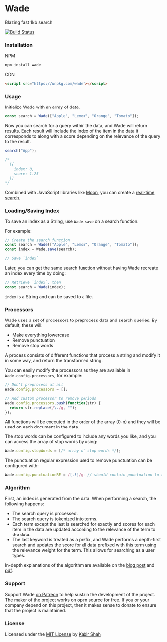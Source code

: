 # Wade

Blazing fast 1kb search

[![Build Status](https://travis-ci.org/kbrsh/wade.svg?branch=master)](https://travis-ci.org/kbrsh/wade)

### Installation

NPM

```sh
npm install wade
```

CDN

```html
<script src="https://unpkg.com/wade"></script>
```

### Usage

Initialize Wade with an array of data.

```js
const search = Wade(["Apple", "Lemon", "Orange", "Tomato"]);
```

Now you can search for a query within the data, and Wade will return results. Each result will include the index of the item in the data it corresponds to along with a score depending on the relevance of the query to the result.

```js
search("App");

/*
  [{
    index: 0,
    score: 1.25
  }]
*/
```

Combined with JavaScript libraries like [Moon](https://kbrsh.github.io/moon), you can create a <a href="https://kbrsh.github.io/moon/play/#const%20items%20%3D%20%5B%22Don't%20worry%20about%20what%20anybody%20else%20is%20going%20to%20do.%20The%20best%20way%20to%20predict%20the%20future%20is%20to%20invent%20it.%22%2C%22Premature%20optimization%20is%20the%20root%20of%20all%20evil%20(or%20at%20least%20most%20of%20it)%20in%20programming.%22%2C%22Lisp%20has%20jokingly%20been%20called%20%5C%22the%20most%20intelligent%20way%20to%20misuse%20a%20computer%5C%22.%20I%20think%20that%20description%20is%20a%20great%20compliment%20because%20it%20transmits%20the%20full%20flavor%20of%20liberation%3A%20it%20has%20assisted%20a%20number%20of%20our%20most%20gifted%20fellow%20humans%20in%20thinking%20previously%20impossible%20thoughts.%22%2C%22Keep%20away%20from%20people%20who%20try%20to%20belittle%20your%20ambitions.%20Small%20people%20always%20do%20that%2C%20but%20the%20really%20great%20make%20you%20feel%20that%20you%2C%20too%2C%20can%20become%20great.%22%2C%22What%20Paul%20does%2C%20and%20does%20very%20well%2C%20is%20to%20take%20ideas%20and%20concepts%20that%20are%20beautiful%20in%20the%20abstract%2C%20and%20brings%20them%20down%20to%20a%20real%20world%20level.%20That's%20a%20rare%20talent%20to%20find%20in%20writing%20these%20days.%22%2C%22Since%20programmers%20create%20programs%20out%20of%20nothing%2C%20imagination%20is%20our%20only%20limitation.%20Thus%2C%20in%20the%20world%20of%20programming%2C%20the%20hero%20is%20the%20one%20who%20has%20great%20vision.%20Paul%20Graham%20is%20one%20of%20our%20contemporary%20heroes.%20He%20has%20the%20ability%20to%20embrace%20the%20vision%2C%20and%20to%20express%20it%20plainly.%20His%20works%20are%20my%20favorites%2C%20especially%20the%20ones%20describing%20language%20design.%20He%20explains%20secrets%20of%20programming%2C%20languages%2C%20and%20human%20nature%20that%20can%20only%20be%20learned%20from%20the%20hacker%20experience.%20This%20book%20shows%20you%20his%20great%20vision%2C%20and%20tells%20you%20the%20truth%20about%20the%20nature%20of%20hacking.%22%2C%22To%20follow%20the%20path%3A%20look%20to%20the%20master%2C%20follow%20the%20master%2C%20walk%20with%20the%20master%2C%20see%20through%20the%20master%2C%20become%20the%20master.%22%2C%22No%20problem%20should%20ever%20have%20to%20be%20solved%20twice.%22%2C%22Attitude%20is%20no%20substitute%20for%20competence.%22%2C%22It%20is%20said%20that%20the%20real%20winner%20is%20the%20one%20who%20lives%20in%20today%20but%20able%20to%20see%20tomorrow.%22%2C%22Fools%20ignore%20complexity.%20Pragmatists%20suffer%20it.%20Some%20can%20avoid%20it.%20Geniuses%20remove%20it.%22%2C%22A%20year%20spent%20in%20artificial%20intelligence%20is%20enough%20to%20make%20one%20believe%20in%20God.%22%2C%22Dealing%20with%20failure%20is%20easy%3A%20Work%20hard%20to%20improve.%20Success%20is%20also%20easy%20to%20handle%3A%20You've%20solved%20the%20wrong%20problem.%20Work%20hard%20to%20improve.%22%2C%22Within%20a%20computer%20natural%20language%20is%20unnatural.%22%2C%22You%20think%20you%20know%20when%20you%20learn%2C%20are%20more%20sure%20when%20you%20can%20write%2C%20even%20more%20when%20you%20can%20teach%2C%20but%20certain%20when%20you%20can%20program.%22%2C%22Adapting%20old%20programs%20to%20fit%20new%20machines%20usually%20means%20adapting%20new%20machines%20to%20behave%20like%20old%20ones.%22%2C%22A%20little%20learning%20is%20a%20dangerous%20thing.%22%2C%22Computer%20science%20education%20cannot%20make%20anybody%20an%20expert%20programmer%20any%20more%20than%20studying%20brushes%20and%20pigment%20can%20make%20somebody%20an%20expert%20painter.%22%2C%22Einstein%20argued%20that%20there%20must%20be%20simplified%20explanations%20of%20nature%2C%20because%20God%20is%20not%20capricious%20or%20arbitrary.%22%2C%22Students%20should%20be%20evaluated%20on%20how%20well%20they%20can%20achieve%20the%20goals%20they%20strived%20to%20achieve%20within%20a%20realistic%20context.%20Students%20need%20to%20learn%20to%20do%20things%2C%20not%20know%20things.%22%2C%22We%20remember%20what%20we%20learn%20when%20we%20care%20about%20performing%20better%20and%20when%20we%20believe%20that%20what%20we%20have%20been%20asked%20to%20do%20is%20representative%20of%20reality.%22%2C%22There%20really%20is%20no%20learning%20without%20doing.%22%2C%22We%20really%20have%20to%20get%20over%20the%20idea%20that%20some%20stuff%20is%20just%20worth%20knowing%20even%20if%20you%20never%20do%20anything%20with%20it.%20Human%20memories%20happily%20erase%20stuff%20that%20has%20no%20purpose%2C%20so%20why%20try%20to%20fill%20up%20children's%20heads%20with%20such%20stuff%3F%22%2C%22The%20only%20problems%20we%20can%20really%20solve%20in%20a%20satisfactory%20manner%20are%20those%20that%20finally%20admit%20a%20nicely%20factored%20solution.%22%2C%22The%20best%20way%20to%20learn%20to%20live%20with%20our%20limitations%20is%20to%20know%20them.%22%2C%22This%20challenge%2C%20viz.%20the%20confrontation%20with%20the%20programming%20task%2C%20is%20so%20unique%20that%20this%20novel%20experience%20can%20teach%20us%20a%20lot%20about%20ourselves.%20It%20should%20deepen%20our%20understanding%20of%20the%20processes%20of%20design%20and%20creation%2C%20it%20should%20give%20us%20better%20control%20over%20the%20task%20of%20organizing%20our%20thoughts.%20If%20it%20did%20not%20do%20so%2C%20to%20my%20taste%20we%20should%20no%20deserve%20the%20computer%20at%20all!%20%20It%20has%20allready%20taught%20us%20a%20few%20lessons%2C%20and%20the%20one%20I%20have%20chosen%20to%20stress%20in%20this%20talk%20is%20the%20following.%20We%20shall%20do%20a%20much%20better%20programming%20job%2C%20provided%20that%20we%20approach%20the%20task%20with%20a%20full%20appreciation%20of%20its%20tremenduous%20difficulty%2C%20provided%20that%20we%20stick%20to%20modest%20and%20elegant%20programming%20languages%2C%20provided%20that%20we%20respect%20the%20intrinsec%20limitations%20of%20the%20human%20mind%20and%20approach%20the%20task%20as%20Very%20Humble%20Programmers.%22%2C%22We%20now%20come%20to%20the%20decisive%20step%20of%20mathematical%20abstraction%3A%20we%20forget%20about%20what%20the%20symbols%20stand%20for.%20...%5BThe%20mathematician%5D%20need%20not%20be%20idle%3B%20there%20are%20many%20operations%20which%20he%20may%20carry%20out%20with%20these%20symbols%2C%20without%20ever%20having%20to%20look%20at%20the%20things%20they%20stand%20for.%22%2C%22An%20expert%20is%2C%20according%20to%20my%20working%20definition%20%5C%22someone%20who%20doesn't%20need%20to%20look%20up%20answers%20to%20easy%20questions%5C%22.%22%2C%22The%20programmer%20must%20seek%20both%20perfection%20of%20part%20and%20adequacy%20of%20collection.%22%2C%22Thus%2C%20programs%20must%20be%20written%20for%20people%20to%20read%2C%20and%20only%20incidentally%20for%20machines%20to%20execute.%22%2C%22We%20control%20complexity%20by%20building%20abstractions%20that%20hide%20details%20when%20appropriate.%20We%20control%20complexity%20by%20establishing%20conventional%20interfaces%20that%20enable%20us%20to%20construct%20systems%20by%20combining%20standard%2C%20well-understood%20pieces%20in%20a%20%5C%22mix%20and%20match%5C%22%20way.%20We%20control%20complexity%20by%20establishing%20new%20languages%20for%20describing%20a%20design%2C%20each%20of%20which%20emphasizes%20particular%20aspects%20of%20the%20design%20and%20deemphasizes%20others.%22%2C%22The%20acts%20of%20the%20mind%2C%20wherein%20it%20exerts%20its%20power%20over%20simple%20ideas%2C%20are%20chiefly%20these%20three%3A%201.%20Combining%20several%20simple%20ideas%20into%20one%20compound%20one%2C%20and%20thus%20all%20complex%20ideas%20are%20made.%202.%20The%20second%20is%20bringing%20two%20ideas%2C%20whether%20simple%20or%20complex%2C%20together%2C%20and%20setting%20them%20by%20one%20another%20so%20as%20to%20take%20a%20view%20of%20them%20at%20once%2C%20without%20uniting%20them%20into%20one%2C%20by%20which%20it%20gets%20all%20its%20ideas%20of%20relations.%203.%20The%20third%20is%20separating%20them%20from%20all%20other%20ideas%20that%20accompany%20them%20in%20their%20real%20existence%3A%20this%20is%20called%20abstraction%2C%20and%20thus%20all%20its%20general%20ideas%20are%20made.%22%2C%22Lisp%20programmers%20know%20the%20value%20of%20everything%20but%20the%20cost%20of%20nothing.%22%2C%22An%20interpreter%20raises%20the%20machine%20to%20the%20level%20of%20the%20user%20program%3B%20a%20compiler%20lowers%20the%20user%20program%20to%20the%20level%20of%20the%20machine%20language.%22%2C%22Everything%20should%20be%20made%20as%20simple%20as%20possible%2C%20but%20no%20simpler.%22%2C%22The%20great%20dividing%20line%20between%20success%20and%20failure%20can%20be%20expressed%20in%20five%20words%3A%20%5C%22I%20did%20not%20have%20time.%5C%22%22%2C%22When%20your%20enemy%20is%20making%20a%20very%20serious%20mistake%2C%20don't%20be%20impolite%20and%20disturb%20him.%22%2C%22A%20charlatan%20makes%20obscure%20what%20is%20clear%3B%20a%20thinker%20makes%20clear%20what%20is%20obscure.%22%2C%22There%20are%20two%20ways%20of%20constructing%20a%20software%20design%3B%20one%20way%20is%20to%20make%20it%20so%20simple%20that%20there%20are%20obviously%20no%20deficiencies%2C%20and%20the%20other%20way%20is%20to%20make%20it%20so%20complicated%20that%20there%20are%20no%20obvious%20deficiencies.%20The%20first%20method%20is%20far%20more%20difficult.%22%2C%22And%20if%20you%20go%20too%20far%20up%2C%20abstraction-wise%2C%20you%20run%20out%20of%20oxygen.%20Sometimes%20smart%20thinkers%20just%20don't%20know%20when%20to%20stop%2C%20and%20they%20create%20these%20absurd%2C%20all-encompassing%2C%20high-level%20pictures%20of%20the%20universe%20that%20are%20all%20good%20and%20fine%2C%20but%20don't%20actually%20mean%20anything%20at%20all.%22%2C%22The%20three%20chief%20virtues%20of%20a%20programmer%20are%3A%20Laziness%2C%20Impatience%20and%20Hubris.%22%2C%22All%20non-trivial%20abstractions%2C%20to%20some%20degree%2C%20are%20leaky.%22%2C%22XML%20wasn't%20designed%20to%20be%20edited%20by%20humans%20on%20a%20regular%20basis.%22%2C%22Premature%20abstraction%20is%20an%20equally%20grevious%20sin%20as%20premature%20optimization.%22%2C%22You%20can%20have%20premature%20generalization%20as%20well%20as%20premature%20optimization.%22%2C%22He%20causes%20his%20sun%20to%20rise%20on%20the%20evil%20and%20the%20good%2C%20and%20sends%20rain%20on%20the%20righteous%20and%20the%20unrighteous.%22%2C%22A%20language%20that%20doesn't%20affect%20the%20way%20you%20think%20about%20programming%2C%20is%20not%20worth%20knowing.%22%2C%22Men%20never%20do%20evil%20so%20completely%20and%20cheerfully%20as%20when%20they%20do%20it%20from%20religious%20conviction.%22%2C%22Everybody%20makes%20their%20own%20fun.%20If%20you%20don't%20make%20it%20yourself%2C%20it%20ain't%20fun%3B%20it's%20entertainment.%22%2C%22If%20we%20wish%20to%20count%20lines%20of%20code%2C%20we%20should%20not%20regard%20them%20as%20*lines%20produced*%20but%20as%20*lines%20spent*.%22%2C%22Sometimes%20a%20man%20with%20too%20broad%20a%20perspective%20reveals%20himself%20as%20having%20no%20real%20perspective%20at%20all.%20A%20man%20who%20tries%20too%20hard%20to%20see%20every%20side%20may%20be%20a%20man%20who%20is%20trying%20to%20avoid%20choosing%20any%20side.%20A%20man%20who%20tries%20too%20hard%20to%20seek%20a%20deeper%20truth%20may%20be%20trying%20to%20hide%20from%20the%20truth%20he%20already%20knows.%20%20That%20is%20not%20a%20sign%20of%20intellectual%20sophistication%20and%20%5C%22great%20thinking%5C%22.%20It%20is%20a%20demonstration%20of%20moral%20degeneracy%20and%20cowardice.%22%2C%22Omit%20needless%20words.%22%2C%22I%20have%20never%20met%20a%20man%20so%20ignorant%20that%20I%20couldn't%20learn%20something%20from%20him.%22%2C%22Philosophy%3A%20the%20finding%20of%20bad%20reasons%20for%20what%20one%20believes%20by%20instinct.%22%2C%22Of%20all%20tyrannies%20a%20tyranny%20sincerely%20exercised%20for%20the%20good%20of%20its%20victims%20may%20be%20the%20most%20oppressive.%20It%20may%20be%20better%20to%20live%20under%20robber%20barons%20than%20under%20omnipotent%20moral%20busybodies%2C%20The%20robber%20baron's%20cruelty%20may%20sometimes%20sleep%2C%20his%20cupidity%20may%20at%20some%20point%20be%20satiated%3B%20but%20those%20who%20torment%20us%20for%20own%20good%20will%20torment%20us%20without%20end%2C%20for%20they%20do%20so%20with%20the%20approval%20of%20their%20own%20conscience.%22%2C%22Fools!%20Don't%20they%20know%20that%20tears%20are%20a%20woman's%20most%20effective%20weapon%3F%22%2C%22It's%20like%20a%20condom%3B%20I'd%20rather%20have%20it%20and%20not%20need%20it%20than%20need%20it%20and%20not%20have%20it.%22%2C%22C%2B%2B%20is%20history%20repeated%20as%20tragedy.%20Java%20is%20history%20repeated%20as%20farce.%22%2C%22Simplicity%20takes%20effort.%20Genius%2C%20even.%22%2C%22Show%2C%20don't%20tell.%22%2C%22In%20God%20I%20trust%3B%20I%20will%20not%20be%20afraid.%20What%20can%20mortal%20man%20do%20to%20me%3F%22%2C%22Linux%20is%20only%20free%20if%20your%20time%20has%20no%20value.%22%2C%22Code%20is%20poetry.%22%2C%22If%20you%20choose%20not%20to%20decide%2C%20you%20still%20have%20made%20a%20choice.%22%2C%22Civilization%20advances%20by%20extending%20the%20number%20of%20important%20operations%20which%20we%20can%20perform%20without%20thinking%20about%20them.%22%2C%22The%20function%20of%20wisdom%20is%20to%20discriminate%20between%20good%20and%20evil.%22%2C%22The%20reason%20to%20do%20animation%20is%20caricature.%20Good%20caricature%20picks%20out%20the%20essense%20of%20the%20statement%20and%20removes%20everything%20else.%20It's%20not%20simply%20about%20reproducing%20reality%3B%20It's%20about%20bumping%20it%20up.%22%2C%22Mistakes%20were%20made.%22%2C%22I%20would%20rather%20be%20an%20optimist%20and%20be%20wrong%20than%20a%20pessimist%20who%20proves%20to%20be%20right.%20The%20former%20sometimes%20wins%2C%20but%20never%20the%20latter.%22%2C%22What%20is%20truth%3F%22%2C%22Life%20moves%20pretty%20fast.%20If%20you%20don't%20stop%20and%20look%20around%20once%20in%20a%20while%2C%20you%20could%20miss%20it.%22%2C%22Lisp%20is%20worth%20learning%20for%20the%20profound%20enlightenment%20experience%20you%20will%20have%20when%20you%20finally%20get%20it%3B%20that%20experience%20will%20make%20you%20a%20better%20programmer%20for%20the%20rest%20of%20your%20days%2C%20even%20if%20you%20never%20actually%20use%20Lisp%20itself%20a%20lot.%22%2C%22Any%20sufficiently%20complicated%20C%20or%20Fortran%20program%20contains%20an%20ad%20hoc%2C%20informally%20specified%2C%20bug-ridden%2C%20slow%20implementation%20of%20half%20of%20Common%20Lisp.%22%2C%22I%20was%20talking%20recently%20to%20a%20friend%20who%20teaches%20at%20MIT.%20His%20field%20is%20hot%20now%20and%20every%20year%20he%20is%20inundated%20by%20applications%20from%20would-be%20graduate%20students.%20%5C%22A%20lot%20of%20them%20seem%20smart%2C%5C%22%20he%20said.%20%5C%22What%20I%20can't%20tell%20is%20whether%20they%20have%20any%20kind%20of%20taste.%5C%22%22%2C%22The%20direct%20pursuit%20of%20happiness%20is%20a%20recipe%20for%20an%20unhappy%20life.%22%2C%22It's%20no%20trick%20for%20talented%20people%20to%20be%20interesting%2C%20but%20it's%20a%20gift%20to%20be%20interested.%20We%20want%20an%20organization%20filled%20with%20interested%20people.%22%2C%22Why%20teach%20drawing%20to%20accountants%3F%20Because%20drawing%20class%20doesn't%20just%20teach%20people%20to%20draw.%20It%20teaches%20them%20to%20be%20more%20observant.%20There's%20no%20company%20on%20earth%20that%20wouldn't%20benefit%20from%20having%20people%20become%20more%20observant.%22%2C%22All%20problems%20in%20computer%20science%20can%20be%20solved%20by%20another%20level%20of%20indirection.%22%2C%22A%20designer%20knows%20he%20has%20arrived%20at%20perfection%20not%20when%20there%20is%20no%20longuer%20anything%20to%20add%2C%20but%20when%20there%20is%20no%20longuer%20anything%20to%20take%20away.%22%2C%22For%20the%20things%20we%20have%20to%20learn%20before%20we%20can%20do%20them%2C%20we%20learn%20by%20doing%20them.%22%2C%22There%20are%20many%20ways%20to%20avoid%20success%20in%20life%2C%20but%20the%20most%20sure-fire%20just%20might%20be%20procrastination.%22%2C%22PI%20seconds%20is%20a%20nanocentury.%22%2C%22A%20non%20negative%20binary%20integer%20value%20x%20is%20a%20power%20of%202%20iff%20(x%20%26%20(x-1))%20is%200%20using%202's%20complement%20arithmetic.%22%2C%22While%20I%E2%80%99ve%20always%20appreciated%20beautiful%20code%2C%20I%20share%20Jonathan%E2%80%99s%20concern%20about%20studying%20it%20too%20much.%20I%20think%20studying%20beauty%20in%20music%20and%20painting%20has%20led%20us%20to%20modern%20classical%20music%20and%20painting%20that%20the%20majority%20of%20us%20just%20don%E2%80%99t%20get.%20Beauty%20can%20be%20seen%20when%20it%20emerges%2C%20but%20isn%E2%80%99t%20something%20to%20strive%20for%20in%20isolation%20of%20a%20larger%20context.%20In%20the%20software%20world%2C%20the%20larger%20context%20would%20be%20the%20utility%20of%20the%20software%20to%20the%20end%20user.%22%2C%22Dont%20give%20users%20the%20opportunity%20to%20lock%20themselves.%22%2C%22Any%20fool%20can%20make%20the%20simple%20complex%2C%20only%20a%20smart%20person%20can%20make%20the%20complex%20simple.%22%2C%22To%20do%20something%20well%20you%20have%20to%20love%20it.%20So%20to%20the%20extent%20you%20can%20preserve%20hacking%20as%20something%20you%20love%2C%20you're%20likely%20to%20do%20it%20well.%20Try%20to%20keep%20the%20sense%20of%20wonder%20you%20had%20about%20programming%20at%20age%2014.%20If%20you're%20worried%20that%20your%20current%20job%20is%20rotting%20your%20brain%2C%20it%20probably%20is.%22%2C%22-%20If%20you%20give%20him%20a%20penny%20for%20his%20thoughts%2C%20you'd%20get%20change.%20-%20Not%20the%20sharpest%20knife%20in%20the%20drawer.%20-%20A%20prime%20candidate%20for%20natural%20deselection.%22%2C%22What%20I%20didn't%20understand%20was%20that%20the%20value%20of%20some%20new%20acquisition%20wasn't%20the%20difference%20between%20its%20retail%20price%20and%20what%20I%20paid%20for%20it.%20It%20was%20the%20value%20I%20derived%20from%20it.%20Stuff%20is%20an%20extremely%20illiquid%20asset.%20Unless%20you%20have%20some%20plan%20for%20selling%20that%20valuable%20thing%20you%20got%20so%20cheaply%2C%20what%20difference%20does%20it%20make%20what%20it's%20%5C%22worth%3F%5C%22%20The%20only%20way%20you're%20ever%20going%20to%20extract%20any%20value%20from%20it%20is%20to%20use%20it.%20And%20if%20you%20don't%20have%20any%20immediate%20use%20for%20it%2C%20you%20probably%20never%20will.%22%2C%22Only%20bad%20designers%20blame%20their%20failings%20on%20the%20users.%22%2C%22Humans%20aren't%20rational.%20They%20rationalize.%20And%20I%20don't%20just%20mean%20%5C%22some%20of%20them%5C%22%20or%20%5C%22other%20people%5C%22.%20I'm%20talking%20about%20everyone.%20We%20have%20a%20%5C%22logic%20engine%5C%22%20in%20our%20brains%2C%20but%20for%20the%20most%20part%2C%20it's%20not%20the%20one%20in%20the%20driver's%20seat.%22%2C%22What%20do%20Americans%20look%20for%20in%20a%20car%3F%20I've%20heard%20many%20answers%20when%20I've%20asked%20this%20question.%20The%20answers%20include%20excellent%20safety%20ratings%2C%20great%20gas%20mileage%2C%20handling%2C%20and%20cornering%20ability%2C%20among%20others.%20I%20don't%20believe%20any%20of%20these.%20That's%20because%20the%20first%20principle%20of%20the%20Culture%20Code%20is%20that%20the%20only%20effective%20way%20to%20understand%20what%20people%20truly%20mean%20is%20to%20ignore%20what%20they%20say.%20This%20is%20not%20to%20suggest%20that%20people%20intentionally%20lie%20or%20misrepresent%20themselves.%20What%20it%20means%20is%20that%2C%20when%20asked%20direct%20questions%20about%20their%20interests%20and%20preferences%2C%20people%20tend%20to%20give%20answers%20they%20believe%20the%20questioner%20wants%20to%20hear.%20Again%2C%20this%20is%20not%20because%20they%20intend%20to%20mislead.%20It%20is%20because%20people%20respond%20to%20these%20questions%20with%20their%20cortexes%2C%20the%20parts%20of%20their%20brains%20that%20control%20intelligence%20rather%20than%20emotion%20or%20instinct.%20They%20ponder%20a%20question%2C%20they%20process%20a%20question%2C%20and%20when%20they%20deliver%20an%20answer%2C%20it%20is%20the%20product%20of%20deliberation.%20They%20believe%20they%20are%20telling%20the%20truth.%20A%20lie%20detector%20would%20confirm%20this.%20In%20most%20cases%2C%20however%2C%20they%20aren't%20saying%20what%20they%20mean.%22%2C%22When%20all%20you%20have%20is%20a%20hammer%2C%20everything%20looks%20like%20a%20nail.%22%2C%22Good%20coders%20code%2C%20great%20reuse.%22%2C%22The%20lesson%20of%20the%20story%20might%20appear%20to%20be%20that%20self-interested%20and%20ambitious%20people%20in%20power%20are%20often%20the%20cause%20of%20wastefulness%20in%20developing%20countries.%20But%20self-interested%20and%20ambitious%20people%20are%20in%20positions%20of%20power%2C%20great%20and%20small%2C%20all%20over%20the%20world.%20In%20many%20places%2C%20they%20are%20restrained%20by%20the%20law%2C%20the%20press%2C%20and%20democratic%20opposition.%20Cameroon's%20tragedy%20is%20that%20there%20is%20nothing%20to%20hold%20self-interest%20in%20check.%22%2C%22To%20solve%20your%20problems%20you%20must%20learn%20new%20skills%2C%20adapt%20new%20thought%20patterns%2C%20and%20become%20a%20different%20person%20than%20you%20were%20before%20that%20problem.%20%20God%20has%20crafted%20you%20for%20success.%20In%20the%20middle%20of%20every%20adversity%20lie%20your%20best%20opportunities.%20Discover%20it%2C%20build%20upon%20it%20and%20move%20forward%20in%20your%20journey%20to%20live%20an%20extraordinary%20life.%20%20You%20owe%20it%20to%20yourself%20to%20live%20a%20great%20life.%20Don%E2%80%99t%20let%20negative%20thoughts%20pull%20you%20down.%20Be%20grateful%20and%20open%20to%20learn%20and%20grow.%22%2C%22If%20there%20is%20a%20will%2C%20there%20is%20a%20way.%22%2C%22Having%20large%20case%20statements%20in%20an%20object-oriented%20language%20is%20a%20sure%20sign%20your%20design%20is%20flawed.%22%2C%22Being%20a%20programmer%20is%20the%20same%20way.%20The%20only%20way%20to%20be%20a%20good%20programmer%20is%20to%20write%20code.%20When%20you%20realize%20you%20haven't%20been%20writing%20much%20code%20lately%2C%20and%20it%20seems%20like%20all%20you%20do%20is%20brag%20about%20code%20you%20wrote%20in%20the%20past%2C%20and%20people%20start%20looking%20at%20you%20funny%20while%20you're%20shooting%20your%20mouth%20off%2C%20realize%20it's%20because%20they%20know.%20They%20might%20not%20even%20know%20they%20know%2C%20but%20they%20know.%20So%2C%20yes%2C%20doing%20what%20you%20love%20brings%20success%2C%20and%20by%20all%20means%2C%20throw%20yourself%20a%20nice%20big%20party%2C%20buy%20yourself%20a%20nice%20car%2C%20soak%20up%20the%20adulation%20of%20an%20adoring%20crowd.%20Then%20shut%20the%20fuck%20up%20and%20get%20back%20to%20work.%22%2C%22Another%20feature%20about%20this%20guy%20is%20his%20low%20threshold%20of%20boredom.%20He'll%20pick%20up%20on%20a%20task%20and%20work%20frantically%20at%20it%2C%20accomplishing%20wonders%20in%20a%20short%20time%20and%20then%20get%20bored%20and%20drop%20it%20before%20its%20properly%20finished.%20He'll%20do%20nothing%20but%20strum%20his%20guitar%20and%20lie%20around%20in%20bed%20for%20several%20days%20after.%20%20Thats%20also%20part%20of%20the%20pattern%20too%3B%20periods%20of%20frenetic%20activity%20followed%20by%20periods%20of%20melancholia%2C%20withdrawal%20and%20inactivity.%20This%20is%20a%20bipolar%20personality.%22%2C%22My%20dream%20is%20that%20people%20adopt%20it%20on%20its%20own%20merits.%20We're%20not%20trying%20to%20bend%20Ruby%20on%20Rails%20to%20fit%20the%20enterprise%2C%20we're%20encouraging%20enterprises%20to%20bend%20to%20Ruby%20on%20Rails.%20Come%20if%20you%20like%20it%2C%20stay%20away%20if%20you%20don't.%20We're%20not%20going%20head%20over%20heels%20to%20accommodate%20the%20enterprise%20or%20to%20lure%20them%20away%20from%20Java.%20That's%20how%20you%20end%20up%20with%20Java%2C%20if%20you%20start%20bending%20to%20special%20interest%20groups.%22%2C%22New%20eyes%20have%20X-ray%20vision.%20%20%5Bsomeone%20that%20hasn't%20written%20it%20is%20more%20likely%20to%20spot%20the%20bug.%20%5C%22someone%5C%22%20can%20be%20you%20after%20a%20break%5D%22%2C%22So%20-%20what%20are%20the%20most%20important%20problems%20in%20software%20engineering%3F%20I%E2%80%99d%20answer%20%E2%80%9Cdealing%20with%20complexity%E2%80%9D.%22%2C%22So%20the%20mere%20constraint%20of%20staying%20in%20regular%20contact%20with%20us%20will%20push%20you%20to%20make%20things%20happen%2C%20because%20otherwise%20you'll%20be%20embarrassed%20to%20tell%20us%20that%20you%20haven't%20done%20anything%20new%20since%20the%20last%20time%20we%20talked.%22%2C%22The%20choice%20of%20the%20university%20is%20mostly%20important%20for%20the%20piece%20of%20paper%20you%20get%20at%20the%20end.%20The%20education%20you%20get%20depends%20on%20you.%22%2C%22Remember%20that%20you%20are%20humans%20in%20the%20first%20place%20and%20only%20after%20that%20programmers.%22%2C%22Humans%20differ%20from%20animals%20to%20the%20degree%20that%20they%20are%20not%20merely%20an%20end%20result%20of%20their%20conditioning%2C%20but%20are%20able%20to%20reflect%20on%20their%20experiences%20and%20strategies%2C%20and%20apply%20insight%20to%20make%20changes%20in%20the%20way%20they%20live%20to%20modify%20the%20outcome.%22%2C%22As%20builders%20and%20creators%20finding%20the%20perfect%20solution%20should%20not%20be%20our%20main%20goal.%20We%20should%20find%20the%20perfect%20problem.%22%2C%22Just%20like%20carpentry%2C%20measure%20twice%20cut%20once.%22%2C%22The%20good%20thing%20about%20reinventing%20the%20wheel%20is%20that%20you%20get%20a%20round%20one.%22%2C%22I%20feel%20it%20is%20everybodies%20obligation%20to%20reach%20for%20the%20best%20in%20themselves%20and%20use%20that%20for%20the%20interest%20of%20mankind.%22%2C%22Abstraction%20is%20a%20form%20of%20data%20compression%3A%20absolutely%20necessary%2C%20because%20human%20short-term%20memory%20is%20so%20small%2C%20but%20the%20critically%20important%20aspect%20of%20abstraction%20is%20the%20algorithm%20that%20gets%20you%20from%20the%20name%20back%20to%20the%20%5C%22uncompressed%5C%22%20details.%22%2C%22Have%20you%20ever%20noticed%20that%20when%20you%20sit%20down%20to%20write%20something%2C%20half%20the%20ideas%20that%20end%20up%20in%20it%20are%20ones%20you%20thought%20of%20while%20writing%20it%3F%20The%20same%20thing%20happens%20with%20software.%20Working%20to%20implement%20one%20idea%20gives%20you%20more%20ideas.%22%2C%22In%20general%2C%20we%20can%20think%20of%20data%20as%20defined%20by%20some%20collection%20of%20selectors%20and%20constructors%2C%20together%20with%20specified%20conditions%20that%20these%20procedures%20must%20fulfill%20in%20order%20to%20be%20a%20valid%20representation.%22%2C%22Resume%20writing%20is%20just%20like%20dating%2C%20or%20applying%20for%20a%20bank%20loan%2C%20in%20that%20nobody%20wants%20you%20if%20you're%20desperate.%22%2C%22Mastering%20isn%E2%80%99t%20a%20survival%20instinct%3B%20it%E2%80%99s%20an%20urge%20to%20excel.%20Mastering%20is%20one%20of%20the%20experiences%20that%20delineates%20us%20from%20animals.%20It%20is%20striving%20to%20be%20more%20tomorrow%20than%20we%20are%20today%3B%20to%20perfectly%20pitch%20the%20ball%20over%20home%20plate%3B%20to%20craft%20the%20perfect%20sentence%20in%20an%20article%3B%20to%20open%20the%20oven%20and%20feel%20the%20warm%2C%20richly-scented%20cloud%20telling%20you%20dinner%20is%20going%20to%20be%20absolutely%20extraordinary.%20We%20humans%20crave%20perfection%2C%20to%20be%20masters%20of%20our%20domain%2C%20to%20distinguish%20ourselves%20by%20sheer%20skill%20and%20prowess.%22%2C%22It(mastering)%E2%80%99s%20knowing%20what%20you%20are%20doing.%22%2C%22Well%20then.%20How%20could%20you%20possibly%20live%20without%20automated%20refactoring%20tools%3F%20How%20else%20could%20you%20coordinate%20the%20caterpillar-like%20motions%20of%20all%20Java%E2%80%99s%20identical%20tiny%20legs%2C%20its%20thousands%20of%20similar%20parts%3F%20I%E2%80%99ll%20tell%20you%20how%3A%20Ruby%20is%20a%20butterfly.%22%2C%22You%20will%20never%20become%20a%20Great%20Programmer%20until%20you%20acknowledge%20that%20you%20will%20always%20be%20a%20Terrible%20Programmer.%20You%20will%20remain%20a%20Great%20Programmer%20for%20only%20as%20long%20as%20you%20acknowledge%20that%20you%20are%20still%20a%20Terrible%20Programmer.%22%2C%22If%20I%20tell%20you%20I'm%20good%2C%20you%20would%20probably%20think%20I'm%20boasting.%20If%20I%20tell%20you%20I'm%20no%20good%2C%20you%20know%20I'm%20lying.%22%2C%22Let%20me%20try%20to%20get%20this%20straight%3A%20Lisp%20is%20a%20language%20for%20describing%20algorithms.%20This%20was%20JohnMcCarthy's%20original%20purpose%2C%20anyway%3A%20to%20build%20something%20more%20convenient%20than%20a%20Turing%20machine.%20Lisp%20is%20not%20about%20file%2C%20socket%20or%20GUI%20programming%20-%20Lisp%20is%20about%20expressive%20power.%20(For%20example%2C%20you%20can%20design%20multiple%20object%20systems%20for%20Lisp%2C%20in%20Lisp.%20Or%20implement%20the%20now-fashionable%20AOP.%20Or%20do%20arbitrary%20transformations%20on%20parsed%20source%20code.)%20If%20you%20don't%20value%20expressive%20power%2C%20Lisp%20ain't%20for%20you.%20I%2C%20personally%2C%20would%20prefer%20Lisp%20to%20not%20become%20mainstream%3A%20this%20would%20necessarily%20involve%20a%20dumbing%20down.%22%2C%22If%20something%20isn%E2%80%99t%20working%2C%20you%20need%20to%20look%20back%20and%20figure%20out%20what%20got%20you%20excited%20in%20the%20first%20place.%22%2C%22Pay%20attention%20to%20opportunity%20cost%20at%20all%20times.%20Doing%20one%20thing%20means%20not%20doing%20other%20things.%20This%20is%20a%20form%20of%20risk%20that%20is%20very%20easy%20to%20ignore%2C%20to%20your%20detriment.%22%2C%22Seize%20any%20opportunity%2C%20or%20anything%20that%20looks%20like%20opportunity.%20They%20are%20rare%2C%20much%20rarer%20than%20you%20think...%22%2C%22I%20think%20that%20a%20lot%20of%20programmers%20are%20ignoring%20an%20important%20point%20when%20people%20talk%20about%20reducing%20code%20repetition%20on%20large%20projects.%20Part%20of%20the%20idea%20is%20that%20large%20projects%20are%20intrinsically%20*wrong*.%20That%20you%20should%20be%20looking%20at%20making%20a%20number%20of%20smaller%20projects%20that%20are%20composable%2C%20even%20if%20you%20never%20end%20up%20reusing%20one%20of%20those%20smaller%20projects%20elsewhere.%22%2C%22We%20tend%20to%20seek%20easy%2C%20single-factor%20explanations%20of%20success.%20For%20most%20important%20things%2C%20though%2C%20success%20actually%20requires%20avoiding%20many%20separate%20causes%20of%20failure.%22%2C%22Things%20which%20matter%20most%20must%20never%20be%20at%20the%20mercy%20of%20things%20which%20matter%20least.%22%2C%22I%20think%20the%20root%20of%20your%20mistake%20is%20saying%20that%20macros%20don't%20scale%20to%20larger%20groups.%20The%20real%20truth%20is%20that%20macros%20don't%20scale%20to%20stupider%20groups.%22%2C%22Argue%20with%20idiots%2C%20and%20you%20become%20an%20idiot.%20If%20you%20compete%20with%20slaves%20you%20become%20a%20slave.%22%2C%22Always%20dive%20down%20into%20a%20problem%20and%20get%20your%20hands%20on%20the%20deepest%20issue%20behind%20the%20problem.%20All%20other%20considerations%20are%20to%20dismissed%20as%20%5C%22engineering%20details%5C%22%3B%20they%20can%20be%20sorted%20out%20after%20the%20basic%20problem%20has%20been%20solved.%22%2C%22Don't%20have%20good%20ideas%20if%20you%20aren't%20willing%20to%20be%20responsible%20for%20them.%22%2C%22It%20is%20impossible%20to%20sharpen%20a%20pencil%20with%20a%20blunt%20axe.%20It%20is%20equally%20vain%20to%20try%20to%20do%20it%20with%20ten%20blunt%20axes%20instead.%22%2C%22If%20we%20wish%20to%20count%20lines%20of%20code%2C%20we%20should%20not%20regard%20them%20as%20lines%20produced%20but%20as%20lines%20spent.%22%2C%22The%20most%20damaging%20phrase%20in%20the%20language%20is%2C%20It's%20always%20been%20done%20that%20way.%22%2C%22Getting%20back%20to%20failing%20early%2C%20I've%20learned%20it's%20important%20to%20completely%20fail.%20Get%20fired.%20Shoot%20the%20project%2C%20then%20burn%20its%20corpse.%20Melt%20the%20CVS%20repository%20and%20microwave%20the%20backup%20CDs.%20When%20things%20go%20wrong%2C%20I've%20often%20tried%20to%20play%20the%20hero%20from%20start%20to%20finish.%20Guess%20what%3F%20Some%20projects%20are%20doomed%20no%20matter%20what.%20Some%20need%20skills%20I%20don't%20possess.%20And%20some%20need%20a%20fresh%20face.%22%2C%22The%20only%20thing%20a%20man%20should%20ever%20be%20100%25%20convinced%20of%20is%20his%20own%20ignorance.%22%2C%22The%20best%20people%20and%20organizations%20have%20the%20attitude%20of%20wisdom%3A%20The%20courage%20to%20act%20on%20what%20they%20know%20right%20now%20and%20the%20humility%20to%20change%20course%20when%20they%20find%20better%20evidence.%20The%20quest%20for%20management%20magic%20and%20breakthrough%20ideas%20is%20overrated%3B%20being%20a%20master%20of%20the%20obvious%20is%20underrated.%20Jim%20Maloney%20is%20right%3A%20Work%20is%20an%20overrated%20activity%22%2C%22In%20theory%2C%20there%E2%80%99s%20no%20difference%20between%20theory%20and%20practice.%20But%20in%20practice%2C%20there%20is.%22%2C%22Act%20from%20reason%2C%20and%20failure%20makes%20you%20rethink%20and%20study%20harder.%20Act%20from%20faith%2C%20and%20failure%20makes%20you%20blame%20someone%20and%20push%20harder.%22%2C%22Measure%20everything%20you%20can%20about%20the%20product%2C%20and%20you'll%20start%20seeing%20patterns.%22%2C%22Quality%20of%20the%20people%20is%20better%20than%20the%20quality%20of%20the%20business%20idea.%20Crappy%20people%20can%20screw%20up%20the%20best%20idea%20in%20the%20world.%22%2C%22The%20only%20constant%20in%20the%20world%20of%20hi-tech%20is%20change.%22%2C%22Write%20it%20properly%20first.%20It's%20easier%20to%20make%20a%20correct%20program%20fast%2C%20than%20to%20make%20a%20fast%20program%20correct.%22%2C%22You%20can%E2%80%99t%20get%20to%20version%20500%20if%20you%20don%E2%80%99t%20start%20with%20a%20version%201.%22%2C%22The%20wonderful%20and%20frustrating%20thing%20about%20understanding%20yourself%20is%20that%20nobody%20can%20do%20it%20for%20you.%22%2C%22When%20you%20have%20eliminated%20the%20impossible%2C%20whatever%20remains%2C%20however%20improbable%2C%20must%20be%20the%20truth.%22%2C%22In%20order%20to%20understand%20what%20another%20person%20is%20saying%2C%20you%20must%20assume%20that%20it%20is%20true%20and%20try%20to%20find%20out%20what%20it%20could%20be%20true%20of.%22%2C%22A%C2%A0journey%C2%A0of%C2%A0a%C2%A0thousand%C2%A0miles%C2%A0must%C2%A0begin%C2%A0with%C2%A0a%C2%A0single%C2%A0step.%22%2C%22C%E2%80%99s%20great%20for%20what%20it%E2%80%99s%20great%20for.%22%2C%22There%20is%20one%20meaning%20%5Bfor%20static%20in%20C%5D%3A%20a%20global%20variable%20that%20is%20invisible%20outside%20the%20current%20scope%2C%20be%20it%20a%20function%20or%20a%20file.%22%2C%22Processors%20don't%20get%20better%20so%20that%20they%20can%20have%20more%20free%20time.%20Processors%20get%20better%20so%20_you_%20can%20have%20more%20free%20time.%22%2C%22Understanding%20why%20C%2B%2B%20is%20the%20way%20it%20is%20helps%20a%20programmer%20use%20it%20well.%20A%20deep%20understanding%20of%20a%20tool%20is%20essential%20for%20an%20expert%20craftsman.%22%2C%22No%20art%2C%20however%20minor%2C%20demands%20less%20than%20total%20dedication%20if%20you%20want%20to%20excel%20in%20it.%22%2C%22The%20minute%20you%20put%20the%20blame%20on%20someone%20else%20you%E2%80%99ve%20switch%20things%20from%20being%20a%20problem%20you%20can%20control%20to%20a%20problem%20outside%20of%20your%20control.%22%2C%22State%20is%20the%20root%20of%20all%20evil.%20In%20particular%20functions%20with%20side%20effects%20should%20be%20avoided.%22%2C%22It%20is%20better%20to%20be%20quiet%20and%20thought%20a%20fool%20than%20to%20open%20your%20mouth%20and%20remove%20all%20doubt.%22%2C%22A%20tail%20call%20allows%20a%20function%20to%20return%20the%20result%20of%20another%20function%20without%20leaving%20an%20entry%20on%20the%20stack.%20Tail%20recursion%20is%20a%20specific%20case%20of%20tail%20calling.%22%2C%22Simplicity%20means%20the%20achievement%20of%20maximum%20effect%20with%20minimum%20means.%22%2C%22Normality%20is%20the%20route%20to%20nowhere.%22%2C%22The%20problem%20is%20that%20Microsoft%20just%20has%20no%20taste.%20And%20I%20don't%20mean%20that%20in%20a%20small%20way%2C%20I%20mean%20that%20in%20a%20big%20way.%22%2C%22Do%20you%20want%20to%20sell%20sugared%20water%20all%20your%20life%20or%20do%20you%20want%20to%20change%20the%20world%3F%22%2C%221%20-%20Creativity%20and%20innovation%20always%20build%20on%20the%20past.%202%20-%20The%20past%20always%20tries%20to%20control%20the%20creativity%20that%20builds%20on%20it.%203%20-%20Free%20societies%20enable%20the%20future%20by%20limiting%20the%20past.%204%20-%20Ours%20is%20less%20and%20less%20a%20free%20society.%22%2C%22Good%20work%20is%20no%20done%20by%20%E2%80%98humble%E2%80%99%20men.%22%2C%22Simplicity%20and%20pragmatism%20beat%20complexity%20and%20theory%20any%20day.%22%2C%22The%20proof%20is%20by%20reductio%20ad%20absurdum%2C%20and%20reductio%20ad%20absurdum%2C%20which%20Euclid%20loved%20so%20much%2C%20is%20one%20of%20a%20mathematician%E2%80%99s%20finest%20weapons.%20It%20is%20a%20far%20finer%20gambit%20than%20any%20chess%20gambit%3A%20a%20chess%20player%20may%20offer%20the%20sacrifice%20of%20a%20pawn%20or%20even%20a%20piece%2C%20but%20a%20mathematician%20offers%20the%20game.%22%2C%22Remember%2C%20always%20be%20yourself%20...%20unless%20you%20suck!%22%2C%22All%20great%20things%20require%20great%20dedication.%22%2C%22I'm%20always%20happy%20to%20trade%20performance%20for%20readability%20as%20long%20as%20the%20former%20isn't%20already%20scarce.%22%2C%22You%20have%20to%20write%20for%20your%20audience.%20I%20would%20never%20write%20(1..5).map%20%26'*2'%20in%20Java%20when%20I%20could%20write%20ListFactoryFactory.getListFactoryFromResource(%20new%20ResourceName('com.javax.magnitudes.integers').%20setLowerBound(1).setUpperBound(5).setStep(1).applyFunctor(%20new%20Functor%20()%20%7B%20public%20void%20eval%20(x)%20%7B%20return%20x%20*%202%3B%20%7D%20%7D))%20I'm%20simplifying%2C%20of%20course%2C%20I've%20left%20out%20the%20security%20and%20logging%20wrappers.%22%2C%22The%20definition%20of%20insanity%20is%20doing%20the%20same%20thing%20over%20and%20over%20again%20and%20expecting%20different%20results.%22%2C%22A%C2%A0no%C2%A0uttered%C2%A0from%C2%A0the%C2%A0deepest%C2%A0conviction%C2%A0is%20better%20than%20a%20yes%20merely%20uttered%20to%20please%20or%20what%20is%20worse%2C%20to%20avoid%20trouble.%22%2C%22I%20think%20it%20is%20wise%2C%20and%20only%20honest%2C%20to%20warn%20you%20that%20my%20goal%20is%20immodest.%20It%20is%20not%20my%20purpose%20to%20%5C%22transfer%20knowledge%5C%22%20to%20you%20that%2C%20subsequently%2C%20you%20can%20forget%20again.%20My%20purpose%20is%20no%20less%20than%20to%20effectuate%20in%20each%20of%20you%20a%20noticeable%2C%20irreversable%20change.%20I%20want%20you%20to%20gain%2C%20for%20the%20rest%20of%20your%20lives%2C%20the%20insight%20that%20beautiful%20proofs%20are%20not%20%5C%22found%5C%22%20by%20trial%20anf%20error%20but%20are%20the%20result%20of%20a%20consciously%20applied%20design%20discipline.%20I%20want%20you%20to%20raise%20your%20quality%20standards.%20I%20mean%2C%20if%2010%20years%20from%20now%2C%20when%20you%20are%20doing%20something%20quick%20and%20dirty%2C%20you%20suddenly%20visualize%20that%20I%20am%20looking%20over%20your%20shoulders%20and%20say%20to%20yourself%20%5C%22Dijkstra%20would%20not%20have%20liked%20this%5C%22%2C%20well%2C%20that%20would%20be%20enough%20immortality%20for%20me.%22%2C%22The%20general%20principle%20for%20complexity%20design%20is%20this%3A%20Think%20locally%2C%20act%20locally.%22%2C%22Programming%20is%20the%20art%20of%20figuring%20out%20what%20you%20want%20so%20precisely%20that%20even%20a%20machine%20can%20do%20it.%22%2C%22Hence%20my%20urgent%20advice%20to%20all%20of%20you%20to%20reject%20the%20morals%20of%20the%20bestseller%20society%20and%20to%20find%2C%20to%20start%20with%2C%20your%20reward%20in%20your%20own%20fun.%20This%20is%20quite%20feasible%2C%20for%20the%20challenge%20of%20simplification%20is%20so%20fascinating%20that%2C%20if%20we%20do%20our%20job%20properly%2C%20we%20shall%20have%20the%20greatest%20fun%20in%20the%20world.%22%2C%22Remember%3A%20you%20are%20alone.%20Every%20time%20you%20can%20get%20help%20from%20someone%2C%20it%20is%20an%20opportunity%3A%20you%20should%20eagerly%20size%20it.%20But%20then%2C%20promptly%20return%20to%20normal%20mode%3A%20you%20are%20alone%20and%20you%20must%20be%20prepared%20to%20solve%20every%20problem%20yourself.%22%2C%22Making%20All%20Software%20Into%20Tools%20Reduces%20Risk.%22%2C%22Some%20may%20say%20Ruby%20is%20a%20bad%20rip-off%20of%20Lisp%20or%20Smalltalk%2C%20and%20I%20admit%20that.%20But%20it%20is%20nicer%20to%20ordinary%20people.%22%2C%22C%20and%20Lisp%20stand%20at%20opposite%20ends%20of%20the%20spectrum%3B%20they're%20each%20great%20at%20what%20the%20other%20one%20sucks%20at.%22%2C%22Two%20people%20should%20stay%20together%20if%20together%20they%20are%20better%20people%20than%20they%20would%20be%20individually.%22%2C%22To%20the%20optimist%2C%20the%20glass%20is%20half%20full.%20To%20the%20pessimist%2C%20the%20glass%20is%20half%20empty.%20To%20the%20engineer%2C%20the%20glass%20is%20twice%20as%20big%20as%20it%20needs%20to%20be.%22%2C%22It%20is%20practically%20impossible%20to%20teach%20good%20programming%20to%20students%20that%20have%20had%20a%20prior%20exposure%20to%20BASIC%3A%20as%20potential%20programmers%20they%20are%20mentally%20mutilated%20beyond%20hope%20of%20regeneration.%22%2C%22Whatever%20is%20worth%20doing%20at%20all%2C%20is%20worth%20doing%20well.%22%2C%22Rules%20of%20Optimization%3A%20Rule%201%3A%20Don%E2%80%99t%20do%20it.%20Rule%202%20(for%20experts%20only)%3A%20Don%E2%80%99t%20do%20it%20yet.%22%2C%22More%20computing%20sins%20are%20committed%20in%20the%20name%20of%20efficiency%20(without%20necessarily%20achieving%20it)%20than%20for%20any%20other%20single%20reason%20-%20including%20blind%20stupidity.%22%2C%22We%20should%20forget%20about%20small%20efficiencies%2C%20say%20about%2097%25%20of%20the%20time%3A%20premature%20optimization%20is%20the%20root%20of%20all%20evil.%22%2C%22The%20best%20is%20the%20enemy%20of%20the%20good.%22%2C%22The%20job%20of%20a%20leader%20today%20is%20not%20to%20create%20followers.%20It%E2%80%99s%20to%20create%20more%20leaders.%22%2C%22The%20president%20was%20visiting%20NASA%20headquarters%20and%20stopped%20to%20talk%20to%20a%20man%20who%20was%20holding%20a%20mop.%20%E2%80%9CAnd%20what%20do%20you%20do%3F%E2%80%9D%20he%20asked.%20The%20man%2C%20a%20janitor%2C%20replied%2C%20%E2%80%9CI%E2%80%99m%20helping%20to%20put%20a%20man%20on%20the%20moon%2C%20sir.%E2%80%9D%22%2C%22Only%20make%20new%20mistakes.%22%2C%22You%20can%20recognize%20truth%20by%20its%20beauty%20and%20simplicity.%20When%20you%20get%20it%20right%2C%20it%20is%20obvious%20that%20it%20is%20right.%22%2C%22Talkers%20are%20no%20good%20doers.%22%2C%22Photography%20is%20painting%20with%20light.%22%2C%22Good%20artists%20copy.%20Great%20artists%20steal.%22%2C%22A%20guideline%20in%20the%20process%20of%20stepwise%20refinement%20should%20be%20the%20principle%20to%20decompose%20decisions%20as%20much%20as%20possible%2C%20to%20untangle%20aspects%20which%20are%20only%20seemingly%20interdependent%2C%20and%20to%20defer%20those%20decisions%20which%20concern%20details%20of%20representation%20as%20long%20as%20possible.%22%2C%22Vigorous%20writing%20is%20concise.%20A%20sentence%20should%20contain%20no%20unnecessary%20words%2C%20a%20paragraph%20no%20unnecessary%20sentences%2C%20for%20the%20same%20reason%20that%20a%20drawing%20should%20have%20no%20unnecessary%20lines%20and%20a%20machine%20no%20unnecessary%20parts.%20This%20requires%20not%20that%20the%20writer%20make%20all%20sentences%20short%20or%20avoid%20all%20detail%20and%20treat%20subjects%20only%20in%20outline%2C%20but%20that%20every%20word%20tell.%22%2C%22The%20problem%20is%20that%20small%20examples%20fail%20to%20convince%2C%20and%20large%20examples%20are%20too%20big%20to%20follow.%22%2C%22We%20are%20the%20sum%20of%20our%20behaviours%3B%20excellence%20therefore%20is%20not%20an%20act%20but%20a%20habit.%22%2C%22The%20purpose%20of%20abstraction%20is%20not%20to%20be%20vague%2C%20but%20to%20create%20a%20new%20semantic%20level%20in%20which%20one%20can%20be%20absolutely%20precise.%22%2C%22Every%20man%20prefers%20belief%20to%20the%20exercise%20of%20judgment.%22%2C%22It%E2%80%99s%20hard%20to%20grasp%20abstractions%20if%20you%20don%E2%80%99t%20understand%20what%20they%E2%80%99re%20abstracting%20away%20from.%22%2C%22That%20is%20one%20of%20the%20most%20distinctive%20differences%20between%20school%20and%20the%20real%20world%3A%20there%20is%20no%20reward%20for%20putting%20in%20a%20good%20effort.%20In%20fact%2C%20the%20whole%20concept%20of%20a%20%5C%22good%20effort%5C%22%20is%20a%20fake%20idea%20adults%20invented%20to%20encourage%20kids.%20It%20is%20not%20found%20in%20nature.%22%2C%22I%20find%20that%20the%20harder%20I%20work%2C%20the%20more%20luck%20I%20seem%20to%20have.%22%2C%22Don't%20stay%20in%20bed%2C%20unless%20you%20can%20make%20money%20in%20bed.%22%2C%22If%20everything%20seems%20under%20control%2C%20you're%20not%20going%20fast%20enough.%22%2C%22Chance%20favors%20the%20prepared%20mind.%22%2C%22Controlling%20complexity%20is%20the%20essence%20of%20computer%20programming.%22%2C%22The%20function%20of%20good%20software%20is%20to%20make%20the%20complex%20appear%20to%20be%20simple.%22%2C%22Programmers%20are%20in%20a%20race%20with%20the%20Universe%20to%20create%20bigger%20and%20better%20idiot-proof%20programs%2C%20while%20the%20Universe%20is%20trying%20to%20create%20bigger%20and%20better%20idiots.%20%20So%20far%20the%20Universe%20is%20winning.%22%2C%22A%20hacker%20on%20a%20roll%20may%20be%20able%20to%20produce%E2%80%93in%20a%20period%20of%20a%20few%20months%E2%80%93something%20that%20a%20small%20development%20group%20(say%2C%207-8%20people)%20would%20have%20a%20hard%20time%20getting%20together%20over%20a%20year.%20%20IBM%20used%20to%20report%20that%20certain%20programmers%20might%20be%20as%20much%20as%20100%20times%20as%20productive%20as%20other%20workers%2C%20or%20more.%22%2C%22The%20best%20programmers%20are%20not%20marginally%20better%20than%20merely%20good%20ones.%20They%20are%20an%20order-of-magnitude%20better%2C%20measured%20by%20whatever%20standard%3A%20conceptual%20creativity%2C%20speed%2C%20ingenuity%20of%20design%2C%20or%20problem-solving%20ability.%22%2C%22A%20great%20lathe%20operator%20commands%20several%20times%20the%20wage%20of%20an%20average%20lathe%20operator%2C%20but%20a%20great%20writer%20of%20software%20code%20is%20worth%2010%2C000%20times%20the%20price%20of%20an%20average%20software%20writer.%22%2C%22Measuring%20programming%20progress%20by%20lines%20of%20code%20is%20like%20measuring%20aircraft%20building%20progress%20by%20weight.%22%2C%22First%20learn%20computer%20science%20and%20all%20the%20theory.%20%20Next%20develop%20a%20programming%20style.%20%20Then%20forget%20all%20that%20and%20just%20hack.%22%2C%22To%20iterate%20is%20human%2C%20to%20recurse%20divine.%22%2C%22The%20best%20thing%20about%20a%20boolean%20is%20even%20if%20you%20are%20wrong%2C%20you%20are%20only%20off%20by%20a%20bit.%22%2C%22Should%20array%20indices%20start%20at%200%20or%201%3F%20%20My%20compromise%20of%200.5%20was%20rejected%20without%2C%20I%20thought%2C%20proper%20consideration.%22%2C%22The%20use%20of%20COBOL%20cripples%20the%20mind%3B%20its%20teaching%20should%20therefore%20be%20regarded%20as%20a%20criminal%20offense.%22%2C%22It%20is%20practically%20impossible%20to%20teach%20good%20programming%20style%20to%20students%20that%20have%20had%20prior%20exposure%20to%20BASIC.%20%20As%20potential%20programmers%2C%20they%20are%20mentally%20mutilated%20beyond%20hope%20of%20regeneration.%22%2C%22One%20of%20the%20main%20causes%20of%20the%20fall%20of%20the%20Roman%20Empire%20was%20that%E2%80%93lacking%20zero%E2%80%93they%20had%20no%20way%20to%20indicate%20successful%20termination%20of%20their%20C%20programs.%22%2C%22Saying%20that%20Java%20is%20nice%20because%20it%20works%20on%20all%20OSes%20is%20like%20saying%20that%20anal%20sex%20is%20nice%20because%20it%20works%20on%20all%20genders.%22%2C%22If%20Java%20had%20true%20garbage%20collection%2C%20most%20programs%20would%20delete%20themselves%20upon%20execution.%22%2C%22Software%20is%20like%20sex%3A%20It%E2%80%99s%20better%20when%20it%E2%80%99s%20free.%22%2C%22Any%20code%20of%20your%20own%20that%20you%20haven%E2%80%99t%20looked%20at%20for%20six%20or%20more%20months%20might%20as%20well%20have%20been%20written%20by%20someone%20else.%22%2C%22Good%20programmers%20use%20their%20brains%2C%20but%20good%20guidelines%20save%20us%20having%20to%20think%20out%20every%20case.%22%2C%22Considering%20the%20current%20sad%20state%20of%20our%20computer%20programs%2C%20software%20development%20is%20clearly%20still%20a%20black%20art%2C%20and%20cannot%20yet%20be%20called%20an%20engineering%20discipline.%22%2C%22If%20debugging%20is%20the%20process%20of%20removing%20bugs%2C%20then%20programming%20must%20be%20the%20process%20of%20putting%20them%20in.%22%2C%22Always%20code%20as%20if%20the%20guy%20who%20ends%20up%20maintaining%20your%20code%20will%20be%20a%20violent%20psychopath%20who%20knows%20where%20you%20live.%22%2C%22Everything%20that%20can%20be%20invented%20has%20been%20invented.%22%2C%22I%20think%20there%E2%80%99s%20a%20world%20market%20for%20about%205%20computers.%22%2C%22It%20would%20appear%20that%20we%20have%20reached%20the%20limits%20of%20what%20it%20is%20possible%20to%20achieve%20with%20computer%20technology%2C%20although%20one%20should%20be%20careful%20with%20such%20statements%2C%20as%20they%20tend%20to%20sound%20pretty%20silly%20in%205%20years.%22%2C%22But%20what%20is%20it%20good%20for%3F%22%2C%22There%20is%20no%20reason%20for%20any%20individual%20to%20have%20a%20computer%20in%20his%20home.%22%2C%22640K%20ought%20to%20be%20enough%20for%20anybody.%22%2C%22Windows%20NT%20addresses%202%20Gigabytes%20of%20RAM%2C%20which%20is%20more%20than%20any%20application%20will%20ever%20need.%22%2C%22We%20will%20never%20become%20a%20truly%20paper-less%20society%20until%20the%20Palm%20Pilot%20folks%20come%20out%20with%20WipeMe%201.0.%22%2C%22If%20it%20keeps%20up%2C%20man%20will%20atrophy%20all%20his%20limbs%20but%20the%20push-button%20finger.%22%2C%22Functional%20programming%20is%20like%20describing%20your%20problem%20to%20a%20mathematician.%20%20Imperative%20programming%20is%20like%20giving%20instructions%20to%20an%20idiot.%22%2C%22Its%20a%20shame%20that%20the%20students%20of%20our%20generation%20grew%20up%20with%20windows%20and%20mice%20because%20that%20tainted%20our%20mindset%20not%20to%20think%20in%20terms%20of%20powerful%20tools.%20Some%20of%20us%20are%20just%20so%20tainted%20that%20we%20will%20never%20recover.%22%2C%22Lisp%20is%20a%20programmable%20programming%20language.%22%2C%22I%20guess%2C%20when%20you're%20drunk%2C%20every%20woman%20looks%20beautiful%20and%20every%20language%20looks%20(like)%20a%20Lisp%20%3A)%22%2C%22Many%20of%20life's%20failures%20are%20people%20who%20did%20not%20realize%20how%20close%20they%20were%20to%20success%20when%20they%20gave%20up.%22%2C%22You%20must%20always%20work%20not%20just%20within%20but%20below%20your%20means.%20If%20you%20can%20handle%20three%20elements%2C%20handle%20only%20two.%20If%20you%20can%20handle%20ten%2C%20then%20handle%20five.%20In%20that%20way%20the%20ones%20you%20do%20handle%2C%20you%20handle%20with%20more%20ease%2C%20more%20mastery%20and%20you%20create%20a%20feeling%20of%20strength%20in%20reserve.%22%2C%22When%20you%E2%80%99ve%20got%20the%20code%20all%20ripped%20apart%2C%20it%E2%80%99s%20like%20a%20car%20that%E2%80%99s%20all%20disassembled.%20You%E2%80%99ve%20got%20all%20the%20parts%20tying%20all%20over%20your%20garage%20and%20you%20have%20to%20replace%20the%20broken%20part%20or%20the%20car%20will%20never%20run.%20It%E2%80%99s%20not%20fun%20until%20the%20code%20gets%20back%20to%20the%20baseline%20again.%22%2C%22Well%2C%20if%20you%20talk%20about%20programming%20to%20a%20group%20of%20programmers%20who%20use%20the%20same%20language%2C%20they%20can%20become%20almost%20evangelistic%20about%20the%20language.%20They%20form%20a%20tight-knit%20community%2C%20hold%20to%20certain%20beliefs%2C%20and%20follow%20certain%20rules%20in%20their%20programming.%20It%E2%80%99s%20like%20a%20church%20with%20a%20programming%20language%20for%20a%20Bible.%22%2C%22It%E2%80%99s%20a%20problem%20if%20the%20design%20doesn%E2%80%99t%20let%20you%20add%20features%20at%20a%20later%20date.%20If%20you%20have%20to%20redo%20a%20program%2C%20the%20hours%20you%20spend%20can%20cause%20you%20to%20lose%20your%20competitive%20edge.%20A%20flexible%20program%20demonstrates%20the%20difference%20between%20a%20good%20designer%20and%20someone%20who%20is%20just%20getting%20a%20piece%20of%20code%20out.%22%2C%22%5BHow%20friendly%20will%20this%20machine%20be%3F%5D%20Well%2C%20I%20don%E2%80%99t%20think%20it%E2%80%99s%20a%20matter%20of%20friendliness%2C%20because%20ultimately%20if%20the%20program%20is%20going%20to%20accomplish%20anything%20of%20value%2C%20it%20will%20probably%20be%20relatively%20complex.%22%2C%22Some%20people%20suggest%20that%20machines%20would%20be%20friendlier%20if%20input%20could%20be%20in%20a%20natural%20language.%20But%20natural%20language%20is%20probably%20the%20worst%20kind%20of%20input%20because%20it%20can%20be%20quite%20ambiguous.%20The%20process%20of%20retrieving%20information%20from%20the%20computer%20would%20be%20so%20time-consuming%20that%20you%20would%20be%20better%20off%20spending%20that%20time%20getting%20the%20information%20directly%20from%20an%20expert.%22%2C%22The%20only%20way%20of%20discovering%20the%20limits%20of%20the%20possible%20is%20to%20venture%20a%20little%20way%20past%20them%20into%20the%20impossible.%22%2C%22Any%20sufficiently%20advanced%20technology%20is%20undistinguishable%20from%20magic.%22%2C%22That%20is%20the%20inevitable%20human%20response.%20We%E2%80%99re%20reluctant%20to%20believe%20that%20great%20discoveries%20are%20in%20the%20air.%20We%20want%20to%20believe%20that%20great%20discoveries%20are%20in%20our%20heads%E2%80%94and%20to%20each%20party%20in%20the%20multiple%20the%20presence%20of%20the%20other%20party%20is%20invariably%20cause%20for%20suspicion.%22%2C%22Good%20ideas%20are%20out%20there%20for%20anyone%20with%20the%20wit%20and%20the%20will%20to%20find%20them.%22%2C%22A%20person%20won't%20become%20proficient%20at%20something%20until%20he%20or%20she%20has%20done%20it%20many%20times.%20In%20other%20words.%2C%20if%20you%20want%20someone%20to%20be%20really%20good%20at%20building%20a%20software%20system%2C%20he%20or%20she%20will%20have%20to%20have%20built%2010%20or%20more%20systems%20of%20that%20type.%22%2C%22A%20person%20won't%20retain%20proficiency%20at%20a%20task%20unless%20he%20or%20she%20has%20at%20one%20time%20learned%20to%20perform%20that%20task%20very%20rapidly.%20Learning%20research%20demonstrates%20that%20the%20skills%20of%20people%20who%20become%20accurate%20but%20not%20fast%20deteriorate%20much%20sooner%20than%20the%20skills%20of%20people%20who%20become%20both%20accurate%20and%20fast.%22%2C%22Training%20research%20shows%20that%20if%20you%20get%20speed%20now%20you%20can%20get%20quality%20later.%20But%20if%20you%20don't%20get%20speed%20you%20will%20never%20get%20quality%20in%20the%20long%20run.%22%2C%22Beware%20of%20bugs%20in%20the%20above%20code%3B%20I%20have%20only%20proved%20it%20correct%2C%20not%20tried%20it.%22%2C%22Wear%20your%20best%20for%20your%20execution%20and%20stand%20dignified.%20Your%20last%20recourse%20against%20randomness%20is%20how%20you%20act%20%E2%80%94%20if%20you%20can%E2%80%99t%20control%20outcomes%2C%20you%20can%20control%20the%20elegance%20of%20your%20behaviour.%20You%20will%20always%20have%20the%20last%20word.%22%2C%22The%20human%20brain%20starts%20working%20the%20moment%20you%20are%20born%20and%20never%20stops%20until%20you%20stand%20up%20to%20speak%20in%20public.%22%2C%22The%20trouble%20with%20the%20world%20is%20that%20the%20stupid%20are%20always%20cocksure%20and%20the%20intelligent%20are%20always%20filled%20with%20doubt.%22%2C%22Simple%2C%20clear%20purpose%20and%20principles%20give%20rise%20to%20complex%2C%20intelligent%20behavior.%20Complex%20rules%20and%20regulations%20give%20rise%20to%20simple%2C%20stupid%20behavior.%22%2C%22C%2B%2B%20is%20like%20teenage%20sex%3A%20Everybody%20is%20talking%20about%20it%20all%20the%20time%2C%20only%20few%20are%20really%20doing%20it.%22%2C%22Functional%20programming%20is%20to%20algorithms%20as%20the%20ubiquitous%20little%20black%20dress%20is%20to%20women's%20fashion.%22%2C%22Java%20and%20C%2B%2B%20make%20you%20think%20that%20the%20new%20ideas%20are%20like%20the%20old%20ones.%20Java%20is%20the%20most%20distressing%20thing%20to%20hit%20computing%20since%20MS-DOS.%22%2C%22For%20complex%20systems%2C%20the%20compiler%20and%20development%20environment%20need%20to%20be%20in%20the%20same%20language%20that%20its%20supporting.%20It's%20the%20only%20way%20to%20grow%20code.%22%2C%22Simple%20things%20should%20be%20simple.%20Complex%20things%20should%20be%20possible.%22%2C%22I%20invented%20the%20term%20Object-Oriented%2C%20and%20I%20can%20tell%20you%20I%20did%20not%20have%20C%2B%2B%20in%20mind.%22%2C%22All%20creativity%20is%20an%20extended%20form%20of%20a%20joke.%22%2C%22If%20you%20don't%20fail%20at%20least%2090%20percent%20of%20the%20time%2C%20you're%20not%20aiming%20high%20enough.%22%2C%22Revolutions%20come%20from%20standing%20on%20the%20shoulders%20of%20giants%20and%20facing%20in%20a%20better%20direction.%22%2C%22If%20it%20looks%20like%20a%20duck%2C%20walks%20like%20a%20duck%2C%20and%20quacks%20like%20a%20duck%2C%20it's%20a%20duck.%22%2C%22In%20OO%2C%20it's%20the%20data%20that%20is%20the%20%5C%22important%5C%22%20thing%3A%20you%20define%20the%20class%20which%20contains%20member%20data%2C%20and%20only%20incidentally%20contains%20code%20for%20manipulating%20the%20object.%20In%20FP%2C%20it's%20the%20code%20that's%20important%3A%20you%20define%20a%20function%20which%20contains%20code%20for%20working%20with%20the%20data%2C%20and%20only%20incidentally%20define%20what%20the%20data%20is.%22%2C%22It%20was%20Edison%20who%20said%20%E2%80%981%25%20inspiration%2C%2099%25%20perspiration%E2%80%99.%20That%20may%20have%20been%20true%20a%20hundred%20years%20ago.%20These%20days%20it's%20%E2%80%980.01%25%20inspiration%2C%2099.99%25%20perspiration%E2%80%99%2C%20and%20the%20inspiration%20is%20the%20easy%20part.%22%2C%22The%20greatest%20challenge%20to%20any%20thinker%20is%20stating%20the%20problem%20in%20a%20way%20that%20will%20allow%20a%20solution.%22%2C%22No%20matter%20how%20much%20you%20plan%20you%E2%80%99re%20likely%20to%20get%20half%20wrong%20anyway.%20So%20don%E2%80%99t%20do%20the%20%E2%80%98paralysis%20through%20analysis%E2%80%99%20thing.%20That%20only%20slows%20progress%20and%20saps%20morale.%22%2C%22%5BInnovation%5D%20comes%20from%20saying%20no%20to%201%2C000%20things%20to%20make%20sure%20we%20don%E2%80%99t%20get%20on%20the%20wrong%20track%20or%20try%20to%20do%20too%20much.%20We%E2%80%99re%20always%20thinking%20about%20new%20markets%20we%20could%20enter%2C%20but%20it%E2%80%99s%20only%20by%20saying%20no%20that%20you%20can%20concentrate%20on%20the%20things%20that%20are%20really%20important.%22%2C%22The%20ability%20to%20simplify%20means%20to%20eliminate%20the%20unnecessary%20so%20that%20the%20necessary%20may%20speak.%22%2C%22However%20beautiful%20the%20strategy%2C%20you%20should%20occasionally%20look%20at%20the%20results.%22%2C%22Genius%20is%201%25%20inspiration%20and%2099%25%20perspiration.%22%2C%22I%E2%80%99d%20rather%20write%20programs%20to%20write%20programs%20than%20write%20programs.%22%2C%22Heureux%20l'%C3%A9tudiant%20qui%20comme%20la%20Rivi%C3%A8re%20peut%20suivre%20son%20cours%20sans%20quitter%20son%20lit...%22%2C%22Side%20projects%20are%20less%20masturbatory%20than%20reading%20RSS%2C%20often%20more%20useful%20than%20MobileMe%2C%20more%20educational%20than%20the%20comments%20on%20Reddit%2C%20and%20usually%20more%20fun%20than%20listening%20to%20keynotes.%22%2C%22%3Anunmap%20can%20also%20be%20used%20outside%20of%20a%20monastery.%22%2C%22I%20had%20to%20learn%20how%20to%20teach%20less%2C%20so%20that%20more%20could%20be%20learned.%22%2C%22Workers%20of%20the%20world%2C%20the%20chains%20that%20bind%20you%20are%20not%20held%20in%20place%20by%20a%20ruling%20class%2C%20a%20%5C%22superior%5C%22%20race%2C%20by%20society%2C%20the%20state%2C%20or%20a%20leader.%20They%20are%20held%20in%20place%20by%20none%20other%20than%20yourself.%20Those%20who%20seek%20to%20exploit%20are%20not%20themselves%20free%2C%20for%20they%20place%20no%20value%20in%20freedom.%20Who%20is%20it%20that%20really%20employs%20you%20and%20commands%20you%20to%20pick%20up%20your%20daily%20load%3F%20And%20who%20is%20it%20that%20you%20allow%20to%20pass%20judgment%20on%20the%20adequacy%20of%20your%20toil%3F%20Who%20have%20you%20empowered%20to%20dangle%20the%20carrot%20before%20you%20and%20threaten%20with%20disapproval%3F%20Who%2C%20when%20you%20wake%20each%20morning%2C%20sends%20you%20off%20to%20what%20you%20call%20your%20work%3F%20Is%20there%20an%20%5C%22I%20want%20to%5C%22%20behind%20all%20your%20%5C%22I%20have%20to%2C%5C%22%20or%20have%20you%20been%20so%20long%20forgotten%20to%20yourself%20that%20%5C%22I%20want%5C%22%20exists%20only%20as%20an%20idea%20in%20your%20head%3F%20If%20you%20have%20disconnected%20from%20your%20soul's%20desire%20and%20are%20drowning%20in%20an%20ocean%20of%20%5C%22have%20to%2C%5C%22%20then%20rise%20up%20and%20overthrow%20your%20master.%20Begin%20the%20journey%20toward%20emancipation.%20%20Work%20only%20in%20such%20a%20way%20that%20you%20are%20truly%20self-employed.%22%2C%22The%20Work%20Begins%20Anew%2C%20The%20Hope%20Rises%20Again%2C%20And%20The%20Dream%20Lives%20On.%22%2C%22The%20hardest%20part%20of%20design%20...%20is%20keeping%20features%20out.%22%2C%22Before%20software%20can%20be%20reusable%20it%20first%20has%20to%20be%20usable.%22%2C%22The%20opposite%20of%20love%20is%20not%20hate%2C%20it%20is%20indifference.%22%2C%22Perpetual%20optimism%20is%20a%20force%20multiplier.%22%2C%22Be%20the%20change%20you%20want%20to%20see%20in%20the%20world.%22%2C%22The%20art%20of%20getting%20someone%20else%20to%20do%20something%20you%20want%20done%20because%20he%20wants%20to%20do%20it%20%5BLeadership%5D.%22%2C%22No%20one%20is%20all%20evil.%20Everybody%20has%20a%20good%20side.%20If%20you%20keep%20waiting%2C%20it%20will%20comme%20up.%22%2C%22Experience%20is%20what%20you%20get%20when%20you%20don't%20get%20what%20you%20want.%22%2C%22Luck%20is%20where%20preparation%20meets%20opportunity.%22%2C%22The%20greatest%20of%20all%20weaknesses%20is%20the%20fear%20of%20appearing%20weak.%22%2C%22It's%20easier%20to%20ask%20forgiveness%20than%20it%20is%20to%20get%20permission.%22%2C%22An%20investment%20in%20knowledge%20always%20pays%20the%20best%20interest.%22%2C%22Natives%20who%20beat%20drums%20to%20drive%20off%20evil%20spirits%20are%20objects%20of%20scorn%20to%20smart%20Americans%20who%20blow%20horns%20to%20break%20up%20traffic%20jams.%22%2C%22A%20CS%20professor%20once%20explained%20recursion%20as%20follows%3A%20A%20child%20couldn't%20sleep%2C%20so%20her%20mother%20told%20her%20a%20story%20about%20a%20little%20frog%2C%20who%20couldn't%20sleep%2C%20so%20the%20frog's%20mother%20told%20her%20a%20story%20about%20a%20little%20bear%2C%20who%20couldn't%20sleep%2C%20so%20the%20bear's%20mother%20told%20her%20a%20story%20about%20a%20little%20weasel...%20who%20fell%20asleep.%20...and%20the%20little%20bear%20fell%20asleep%3B%20...and%20the%20little%20frog%20fell%20asleep%3B%20...and%20the%20child%20fell%20asleep.%22%2C%22Never%20do%20the%20impossible.%20People%20will%20expect%20you%20to%20do%20it%20forever%20after.%22%2C%22Hire%20people%20smarter%20than%20you.%20%20Work%20with%20people%20smarter%20than%20you.%20Listen%20to%20them.%20Let%20them%20lead%20you.%20Take%20the%20blame%20for%20all%20failures%2C%20give%20away%20the%20credit%20for%20all%20successes.%22%2C%22Give%20up%20control.%20You%20never%20really%20had%20it%20anyway.%22%2C%22Only%20two%20things%20are%20infinite%2C%20the%20universe%20and%20human%20stupidity.%20And%20I'm%20not%20so%20sure%20about%20the%20former.%22%2C%22The%20important%20thing%20is%20not%20to%20stop%20questioning.%22%2C%22Do%20not%20accept%20anything%20because%20it%20comes%20from%20the%20mouth%20of%20a%20respected%20person.%22%2C%22Work%20as%20intensely%20as%20you%20play%20and%20play%20as%20intensely%20as%20you%20work.%22%2C%22A%20witty%20saying%20proves%20nothing%22%2C%22Sound%20methodology%20can%20empower%20and%20liberate%20the%20creative%20mind%3B%20it%20cannot%20inflame%20or%20inspire%20the%20drudge.%22%2C%22Do%20not%20spoil%20what%20you%20have%20by%20desiring%20what%20you%20have%20not%3B%20but%20remember%20that%20what%20you%20now%20have%20was%20once%20among%20the%20things%20only%20hoped%20for.%22%2C%22Nobody%20can%20make%20you%20feel%20inferior%20without%20your%20consent.%22%2C%22If%20you%20tell%20the%20truth%2C%20you%20don't%20have%20to%20remember%20anything.%22%2C%22You%20know%20you're%20in%20love%20when%20you%20can't%20fall%20asleep%20because%20reality%20is%20finally%20better%20than%20your%20dreams.%22%2C%22The%20opposite%20of%20love%20is%20not%20hate%2C%20it's%20indifference.%22%2C%22Life%20is%20what%20happens%20to%20you%20while%20you're%20busy%20making%20other%20plans.%22%2C%22Whenever%20you%20find%20yourself%20on%20the%20side%20of%20the%20majority%2C%20it%20is%20time%20to%20pause%20and%20reflect.%22%2C%22To%20be%20yourself%20in%20a%20world%20that%20is%20constantly%20trying%20to%20make%20you%20something%20else%20is%20the%20greatest%20accomplishment.%22%2C%22It%20is%20not%20a%20lack%20of%20love%2C%20but%20a%20lack%20of%20friendship%20that%20makes%20unhappy%20marriages.%22%2C%22In%20terms%20of%20energy%2C%20it's%20better%20to%20make%20a%20wrong%20choice%20than%20none%20at%20all.%22%2C%22Courage%20is%20grace%20under%20pressure.%22%2C%22Actually%2C%20the%20essence%20of%20boredom%20is%20to%20be%20found%20in%20the%20obsessive%20search%20for%20novelty.%20Satisfaction%20lies%20in%20mindful%20repetition%2C%20the%20discovery%20of%20endless%20richness%20in%20subtle%20variations%20on%20familiar%20themes.%22%2C%22Before%20enlightenment%2C%20chop%20wood%20and%20carry%20water.%20After%20enlightenment%2C%20chop%20wood%20and%20carry%20water.%22%2C%22Acknowledging%20the%20negative%20doesn't%20mean%20sniveling%20%5Bwhining%2C%20complaining%5D%3B%20it%20means%20facing%20the%20truth%20and%20then%20moving%20on.%22%2C%22Whatever%20you%20can%20do%2C%20or%20dream%20you%20can%2C%20begin%20it.%20Boldness%20has%20genius%2C%20power%2C%20and%20magic%20in%20it.%22%2C%22What%20we%20choose%20to%20fight%20is%20so%20tiny!%20What%20fights%20us%20is%20so%20great!%20...%20When%20we%20win%20it's%20with%20small%20things%2C%20and%20the%20triumph%20itself%20makes%20us%20small.%20...%20Winning%20does%20not%20tempt%20that%20man.%20This%20is%20how%20he%20grows%3A%20by%20being%20defeated%2C%20decisively%2C%20by%20constantly%20greater%20beings.%22%2C%22We%20fail%20to%20realize%20that%20mastery%20is%20not%20about%20perfection.%20It's%20about%20a%20process%2C%20a%20journey.%20The%20master%20is%20the%20one%20who%20stays%20on%20the%20path%20day%20after%20day%2C%20year%20after%20year.%20The%20master%20is%20the%20one%20who%20is%20willing%20to%20try%2C%20and%20fail%2C%20and%20try%20again%2C%20for%20as%20long%20as%20he%20or%20she%20lives.%22%2C%22Are%20you%20willing%20to%20wear%20your%20white%20belt%3F%22%5D%3B%0Alet%20search%3B%0A%0Aconst%20handleInput%20%3D%20(%7B%20view%20%7D)%20%3D%3E%20(%7B%0A%20%20view%3A%20(%3CView%20results%3D%7Bsearch(view.target.value)%7D%2F%3E)%0A%7D)%3B%0A%0Aconst%20View%20%3D%20(%7B%20results%20%7D)%20%3D%3E%20(%0A%20%20%3Cdiv%3E%0A%20%20%09%3Ch1%3EQuote%20Search%3C%2Fh1%3E%0A%20%20%09%3Cinput%20placeholder%3D%22Search%20query%22%20%40input%3D%7BhandleInput%7D%2F%3E%0A%20%20%09%3Cfor%3D%7Bresult%7D%20of%3D%7Bresults%7D%20name%3D%22ul%22%3E%0A%20%20%09%09%3Cli%3E%0A%09%20%20%09%09%3Cp%3E%0A%09%20%20%09%09%09%7Bitems%5Bresult.index%5D%7D%26nbsp%3B%0A%09%09%09%09%3Ci%3E%3Csmall%3EScore%3A%20%7BMath.round(result.score%20*%20100)%7D%25%3C%2Fsmall%3E%3C%2Fi%3E%0A%09%09%09%3C%2Fp%3E%0A%09%09%3C%2Fli%3E%0A%20%20%09%3C%2Ffor%3E%0A%20%20%3C%2Fdiv%3E%0A)%3B%0A%0A%0A%2F%2F%20Import%20Wade%20and%20start%20Moon%0Aconst%20script%20%3D%20document.createElement(%22script%22)%3B%0Ascript.src%20%3D%20%22https%3A%2F%2Funpkg.com%2Fwade%22%3B%0Ascript.onload%20%3D%20()%20%3D%3E%20%7B%0A%20%20search%20%3D%20Wade(items)%3B%0A%20%20%0A%20%20Moon.use(%7B%0A%09view%3A%20Moon.view.driver(%22%23root%22)%0A%20%20%7D)%3B%0A%20%20%0A%20%20Moon.run(()%20%3D%3E%20(%7B%0A%09view%3A%20(%3CView%20results%3D%7B%5B%5D%7D%2F%3E)%0A%20%20%7D))%3B%0A%7D%3B%0Adocument.head.appendChild(script)%3B">real-time search</a>.

### Loading/Saving Index

To save an index as a String, use `Wade.save` on a search function.

For example:

```js
// Create the search function
const search = Wade(["Apple", "Lemon", "Orange", "Tomato"]);
const index = Wade.save(search);

// Save `index`
```

Later, you can get the same search function without having Wade recreate an index every time by doing:

```js
// Retrieve `index`, then
const search = Wade(index);
```

`index` is a String and can be saved to a file.

### Processors

Wade uses a set of processors to preprocess data and search queries. By default, these will:

* Make everything lowercase
* Remove punctuation
* Remove stop words

A process consists of different functions that process a string and modify it in some way, and return the transformed string.

You can easily modify the processors as they are available in `Wade.config.processors`, for example:

```js
// Don't preprocess at all
Wade.config.processors = [];

// Add custom processor to remove periods
Wade.config.processors.push(function(str) {
  return str.replace(/\./g, "");
});
```

All functions will be executed in the order of the array (0-n) and they will be used on each document in the data.

The stop words can be configured to include any words you like, and you can access the array of stop words by using:

```js
Wade.config.stopWords = [/* array of stop words */];
```

The punctuation regular expression used to remove punctuation can be configured with:

```js
Wade.config.punctuationRE = /[.!]/g; // should contain punctuation to remove
```

### Algorithm

First, an index is generated from the data. When performing a search, the following happens:

* The search query is processed.
* The search query is tokenized into terms.
* Each term except the last is searched for exactly and scores for each item in the data are updated according to the relevance of the term to the data.
* The last keyword is treated as a prefix, and Wade performs a depth-first search and updates the score for all data prefixed with this term using the relevance weight for the term. This allows for searching as a user types.

In-depth explanations of the algorithm are available on the [blog post](https://blog.kabir.sh/posts/inside-wade.html) and [pdf](https://github.com/kbrsh/wade/blob/master/Wade.pdf).

### Support

Support Wade [on Patreon](https://patreon.com/kbrsh) to help sustain the development of the project. The maker of the project works on open source for free. If you or your company depend on this project, then it makes sense to donate to ensure that the project is maintained.

### License

Licensed under the [MIT License](https://kbrsh.github.io/license) by [Kabir Shah](https://kabir.sh)

